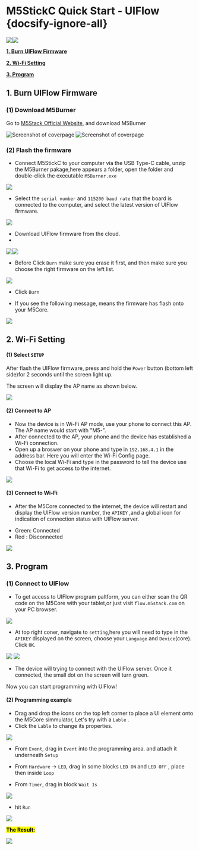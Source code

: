 # M5StickC Quick Start - UIFlow {docsify-ignore-all}

<img src="assets/img/getting_started_pics/m5stickc/m5stickc_06.png"><img src="assets/img/uiflow-logo.png">

**[1. Burn UIFlow Firmware](#_1-Burn-UIFlow-Firmware)**

**[2. Wi-Fi Setting](#_2-Wi-Fi-Setting)**

**[3. Program](#_3-Program)**

## 1. Burn UIFlow Firmware

### (1) Download M5Burner

Go to [M5Stack Official Website](http://www.m5stack.com/download), and download M5Burner

<img src="assets/img/getting_started_pics/how_to_burn_firmware/download_M5Burner.png" alt="Screenshot of coverpage" title="Cover page">

<img src="assets/img/getting_started_pics/how_to_burn_firmware/download_M5Burner_02.png" alt="Screenshot of coverpage" title="Cover page">

### (2) Flash the firmware

- Connect M5StickC to your computer via the USB Type-C cable, unzip the M5Burner pakage,here appears a folder, open the folder and double-click the executable `M5Burner.exe`
<img src="assets/img/getting_started_pics/how_to_burn_firmware/m5burner_folder_01.jpg">

- Select the `serial number` and `115200 baud rate` that the board is connected to the computer, and select the latest version of UIFlow firmware.

<img src="assets/img/getting_started_pics/how_to_burn_firmware/m5burner_com_bandrate_02.jpg">

- Download UIFlow firmware from the cloud.
- 
<img src="assets/img/getting_started_pics/how_to_burn_firmware/M5burner_firmware_download_process_01.jpg"><img src="assets/img/getting_started_pics/how_to_burn_firmware/m5buner_choose_firmware_stickc_01.jpg">


- Before Click `Burn` make sure you erase it first, and then make sure you choose the right firmware on the left list.

<img src="assets/img/getting_started_pics/how_to_burn_firmware/m5burner_choose_firmware_01.jpg">

-  Click `Burn` 


- If you see the following message, means the firmware has flash onto your M5Core.

<img src="assets/img/getting_started_pics/how_to_burn_firmware/m5burner_flash_finish_01.jpg">

## 2. Wi-Fi Setting

#### (1) Select `SETUP`

After flash the UIFlow firmware, press and hold the `Power` button (bottom left side)for 2 seconds until the screen light up.

The screen will display the AP name as shown below.

<img src="assets/img/getting_started_pics/m5stickc/qs_uiflow/qs_uiflow_03.png">


#### (2) Connect to AP

- Now the device is in Wi-Fi AP mode, use your phone to connect this AP. The AP name would start with "M5-". 
- After connected to the AP, your phone and the device has established a Wi-Fi connection.
- Open up a broswer on your phone and type in `192.168.4.1` in the address bar. Here you will enter the Wi-Fi Config page.
- Choose the local Wi-Fi and type in the password to tell the device use that Wi-Fi to get access to the internet.

<img src="assets/img/getting_started_pics/m5stickc/qs_uiflow/qs_uiflow_04.png">

#### (3) Connect to Wi-Fi

- After the M5Core connected to the internet, the device will restart and display the UIFlow version number, the `APIKEY` ,and a global icon for indication of connection status with UIFlow server.
  
* Green: Connected
* Red : Disconnected

<img src="assets/img/getting_started_pics/m5stickc/qs_uiflow/qs_uiflow_05.png">

## 3. Program

### (1) Connect to UIFlow

- To get access to UIFlow program paltform, you can either scan the QR code on the M5Core with your tablet,or just visit `flow.m5stack.com` on your PC browser.

<img src="assets/img/getting_started_pics/m5stickc/qs_uiflow/qs_uiflow_06.png">

- At top right coner, navigate to `setting`,here you will need to type in the `APIKEY` displayed on the screen, choose your `Language` and `Device`(core). Click `OK`. 

<img src="assets/img/getting_started_pics/m5stack_core/get_started_with_uiflow/click_for_apikey.png">

<img src="assets/img/getting_started_pics/m5stickc/qs_uiflow/qs_uiflow_07.png">

- The device will trying to connect with the UIFlow server. Once it connected, the small dot on the screen will turn green.

Now you can start programming with UIFlow!

#### (2) Programming example

- Drag and drop the icons on the top left corner to place a UI element onto the M5Core simmulator, Let's try with a `Lable` .
- Click the `Lable` to change its properties.

<img src="assets/img/getting_started_pics/m5stickc/qs_uiflow/qs_uiflow_10.png">

- From `Event`, drag in `Event` into the programming area. and attach it underneath `Setup` 

- From `Hardware` -> `LED`, drag in some blocks `LED ON` and `LED OFF` , place then inside `Loop` 

- From `Timer`, drag in block `Wait 1s`

<img src="assets/img/getting_started_pics/m5stickc/qs_uiflow/qs_uiflow_13.png">

- hit `Run`

<img src="assets/img/getting_started_pics/m5stickc/qs_uiflow/qs_uiflow_16.png">

<mark>**The Result:**</mark>

<img src="assets/img/getting_started_pics/m5stickc/qs_uiflow/qs_uiflow_14.png">


<!--
## Example

>Click and download [example](https://github.com/m5stack/M5-ProductExampleCodes/tree/master/Core/M5Stick/UIFlow). And open this example code in UIFlow, then run it. Program phenomenon: White squares will scroll back and forth on the screen.

<img src="assets/img/product_pics/core/minicore/m5stick/example/example_core_m5stick_02.png" width=50% height=50%><img src="assets/img/product_pics/core/minicore/m5stick/example/example_core_m5stick_03.png" width=50% height=50%>

### Note

>the resolution of stick screen is **64x128**, so if you want to drag a graph at [WebIDE](http://flow.m5stack.com/) to display on stick screen, it's better for you to drag it within a certain range shown as following figure.(Currently only supports the display of rectangular patterns, as well as labels.)

<img src="assets/img/product_pics/core/minicore/m5stick/example/example_core_m5stick_01.png" width=50% height=50%>

## Related Video

**UIFlow introduce**

<video width="500" height="315" controls>
    <source src="https://m5stack.oss-cn-shenzhen.aliyuncs.com/video/%E6%95%99%E7%A8%8B/UIFlow%20Tutorials/A3%20-%20UIflow%20Tutorial%201.mp4" type="video/mp4">
</video>

**UIFlow quick start (Mac & Linux)**

<video width="500" height="315" controls>
    <source src="https://m5stack.oss-cn-shenzhen.aliyuncs.com/video/LukeVideo/Getting%20started%20with%20UI%20flow%20(Mac_Linux).mp4" type="video/mp4">
</video> -->